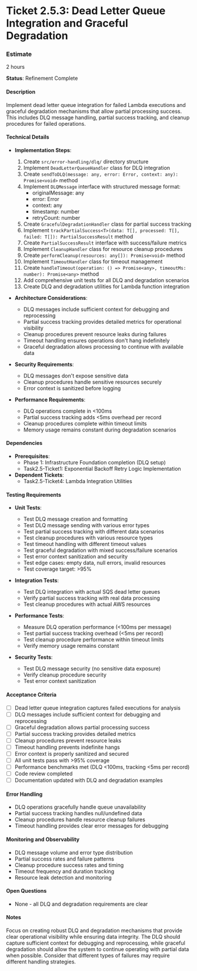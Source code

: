 # Ticket 2.5.3: Dead Letter Queue Integration and Graceful Degradation

### Estimate
2 hours

**Status**: Refinement Complete

#### Description
Implement dead letter queue integration for failed Lambda executions and graceful degradation mechanisms that allow partial processing success. This includes DLQ message handling, partial success tracking, and cleanup procedures for failed operations.

#### Technical Details
- **Implementation Steps**:
  1. Create `src/error-handling/dlq/` directory structure
  2. Implement `DeadLetterQueueHandler` class for DLQ integration
  3. Create `sendToDLQ(message: any, error: Error, context: any): Promise<void>` method
  4. Implement `DLQMessage` interface with structured message format:
     - originalMessage: any
     - error: Error
     - context: any
     - timestamp: number
     - retryCount: number
  5. Create `GracefulDegradationHandler` class for partial success tracking
  6. Implement `trackPartialSuccess<T>(data: T[], processed: T[], failed: T[]): PartialSuccessResult` method
  7. Create `PartialSuccessResult` interface with success/failure metrics
  8. Implement `CleanupHandler` class for resource cleanup procedures
  9. Create `performCleanup(resources: any[]): Promise<void>` method
  10. Implement `TimeoutHandler` class for timeout management
  11. Create `handleTimeout(operation: () => Promise<any>, timeoutMs: number): Promise<any>` method
  12. Add comprehensive unit tests for all DLQ and degradation scenarios
  13. Create DLQ and degradation utilities for Lambda function integration

- **Architecture Considerations**:
  - DLQ messages include sufficient context for debugging and reprocessing
  - Partial success tracking provides detailed metrics for operational visibility
  - Cleanup procedures prevent resource leaks during failures
  - Timeout handling ensures operations don't hang indefinitely
  - Graceful degradation allows processing to continue with available data

- **Security Requirements**:
  - DLQ messages don't expose sensitive data
  - Cleanup procedures handle sensitive resources securely
  - Error context is sanitized before logging

- **Performance Requirements**:
  - DLQ operations complete in <100ms
  - Partial success tracking adds <5ms overhead per record
  - Cleanup procedures complete within timeout limits
  - Memory usage remains constant during degradation scenarios

#### Dependencies
- **Prerequisites**:
  - Phase 1: Infrastructure Foundation completion (DLQ setup)
  - Task2.5-Ticket1: Exponential Backoff Retry Logic Implementation
- **Dependent Tickets**:
  - Task2.5-Ticket4: Lambda Integration Utilities

#### Testing Requirements
- **Unit Tests**:
  - Test DLQ message creation and formatting
  - Test DLQ message sending with various error types
  - Test partial success tracking with different data scenarios
  - Test cleanup procedures with various resource types
  - Test timeout handling with different timeout values
  - Test graceful degradation with mixed success/failure scenarios
  - Test error context sanitization and security
  - Test edge cases: empty data, null errors, invalid resources
  - Test coverage target: >95%

- **Integration Tests**:
  - Test DLQ integration with actual SQS dead letter queues
  - Verify partial success tracking with real data processing
  - Test cleanup procedures with actual AWS resources

- **Performance Tests**:
  - Measure DLQ operation performance (<100ms per message)
  - Test partial success tracking overhead (<5ms per record)
  - Test cleanup procedure performance within timeout limits
  - Verify memory usage remains constant

- **Security Tests**:
  - Test DLQ message security (no sensitive data exposure)
  - Verify cleanup procedure security
  - Test error context sanitization

#### Acceptance Criteria
- [ ] Dead letter queue integration captures failed executions for analysis
- [ ] DLQ messages include sufficient context for debugging and reprocessing
- [ ] Graceful degradation allows partial processing success
- [ ] Partial success tracking provides detailed metrics
- [ ] Cleanup procedures prevent resource leaks
- [ ] Timeout handling prevents indefinite hangs
- [ ] Error context is properly sanitized and secured
- [ ] All unit tests pass with >95% coverage
- [ ] Performance benchmarks met (DLQ <100ms, tracking <5ms per record)
- [ ] Code review completed
- [ ] Documentation updated with DLQ and degradation examples

#### Error Handling
- DLQ operations gracefully handle queue unavailability
- Partial success tracking handles null/undefined data
- Cleanup procedures handle resource cleanup failures
- Timeout handling provides clear error messages for debugging

#### Monitoring and Observability
- DLQ message volume and error type distribution
- Partial success rates and failure patterns
- Cleanup procedure success rates and timing
- Timeout frequency and duration tracking
- Resource leak detection and monitoring

#### Open Questions
- None - all DLQ and degradation requirements are clear

#### Notes
Focus on creating robust DLQ and degradation mechanisms that provide clear operational visibility while ensuring data integrity. The DLQ should capture sufficient context for debugging and reprocessing, while graceful degradation should allow the system to continue operating with partial data when possible. Consider that different types of failures may require different handling strategies. 